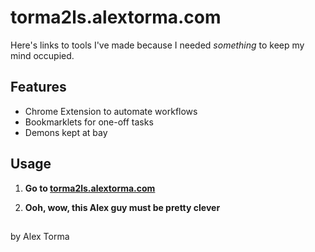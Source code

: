 # torma2ls.alextorma.com

Here's links to tools I've made because I needed *something* to keep my mind occupied.

## Features

- Chrome Extension to automate workflows
- Bookmarklets for one-off tasks
- Demons kept at bay

## Usage

1. **Go to [torma2ls.alextorma.com](https://torma2ls.alextorma.com/)**

2. **Ooh, wow, this Alex guy must be pretty clever**

##

by Alex Torma
